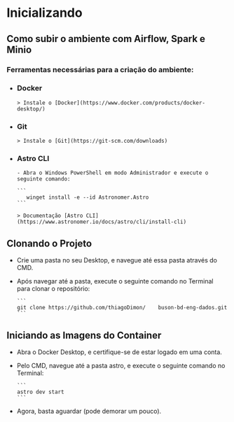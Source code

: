 # Inicializando

## Como subir o ambiente com Airflow, Spark e Minio

### Ferramentas necessárias para a criação do ambiente:

- ### Docker

      > Instale o [Docker](https://www.docker.com/products/docker-desktop/)

- ### Git

      > Instale o [Git](https://git-scm.com/downloads)

- ### Astro CLI

      - Abra o Windows PowerShell em modo Administrador e execute o seguinte comando:

      ```
         winget install -e --id Astronomer.Astro
      ```

      > Documentação [Astro CLI](https://www.astronomer.io/docs/astro/cli/install-cli)

## Clonando o Projeto

- Crie uma pasta no seu Desktop, e navegue até essa pasta através do CMD.
- Após navegar até a pasta, execute o seguinte comando no Terminal para clonar o repositório:

      ```
      git clone https://github.com/thiagoDimon/    buson-bd-eng-dados.git
      ```

## Iniciando as Imagens do Container

- Abra o Docker Desktop, e certifique-se de estar logado em uma conta.
- Pelo CMD, navegue até a pasta astro, e execute o seguinte comando no Terminal:

      ```
      astro dev start
      ```

- Agora, basta aguardar (pode demorar um pouco).
